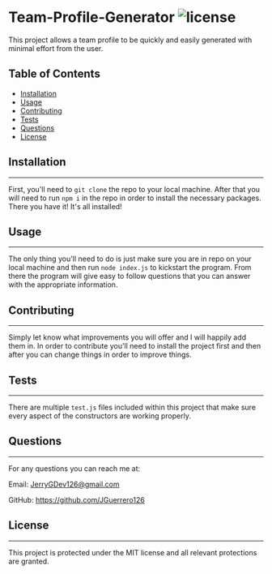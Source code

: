 # Team-Profile-Generator ![license](https://img.shields.io/badge/license-MIT-green)

This project allows a team profile to be quickly and easily generated with minimal effort from the user.

## Table of Contents

- [Installation](#installation)
- [Usage](#usage)
- [Contributing](#contributing)
- [Tests](#tests)
- [Questions](#questions)
- [License](#license)

## Installation

---

First, you'll need to `git clone` the repo to your local machine. After that you will need to run `npm i` in the repo in order to install the necessary packages. There you have it! It's all installed!

## Usage

---

The only thing you'll need to do is just make sure you are in repo on your local machine and then run `node index.js` to kickstart the program. From there the program will give easy to follow questions that you can answer with the appropriate information.

## Contributing

---

Simply let know what improvements you will offer and I will happily add them in. In order to contribute you'll need to install the project first and then after you can change things in order to improve things.

## Tests

---

There are multiple `test.js` files included within this project that make sure every aspect of the constructors are working properly.

## Questions

---

For any questions you can reach me at:

Email: JerryGDev126@gmail.com

GitHub: https://github.com/JGuerrero126

## License

---

This project is protected under the MIT license and all relevant protections are granted.
